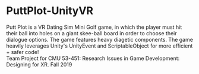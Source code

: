 # PuttPlot-UnityVR
Putt Plot is a VR Dating Sim Mini Golf game, in which the player must hit their ball into holes on a giant skee-ball board in order to choose their dialogue options. The game features heavy diagetic components.  The game heavily leverages Unity's UnityEvent and ScriptableObject for more efficient + safer code!    
Team Project for CMU 53-451: Research Issues in Game Development: Designing for XR. Fall 2019 
